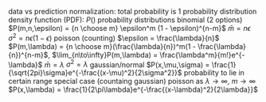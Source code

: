 data vs prediction
normalization: total probability is 1
probability distribution density function (PDF): $P()$
probability distributions
	binomial (2 options)
		$P(m,n,\epsilon) = {n \choose m} \epsilon^m (1 - \epsilon)^{n-m}$
		$\bar{m} = n\epsilon$
		$\sigma^2 = n\epsilon(1 - \epsilon)$
	poisson (counting)
		$\epsilon = \frac{\lambda}{n}$
		$P(m,\lambda) = {n \choose m}(\frac{\lambda}{n})^m(1 - \frac{\lambda}{n})^{n-m}$, $\lim_{n\to\infty}P(m,\lambda) = \frac{\lambda^m}{m!}e^{-\lambda}$
		$\bar{m} = \lambda$
		$\sigma^2 = \lambda$
	gaussian/normal
		$P(x,\mu,\sigma) = \frac{1}{\sqrt{2pi}\sigma}e^{-\frac{(x-\mu)^2}{2\sigma^2}}$
			probability to lie in certain range
			special case (countaing gaussian)
				poisson as $\lambda\to\infty$, $m\to\infty$
				$P(x,\lambda) = \frac{1}{2\pi\lambda}e^{-\frac{(x-\lambda)^2}{2\lambda}}$